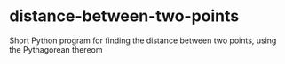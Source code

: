 # distance-between-two-points
Short Python program for finding the distance between two points, using the Pythagorean thereom
